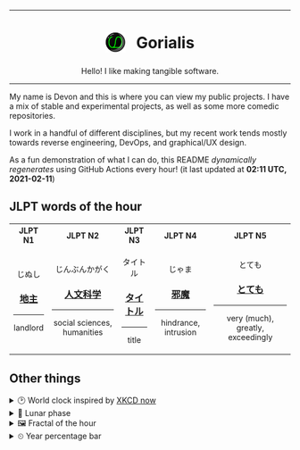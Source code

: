 ***

<h1 align="center">
<sub>
    <img src="readme/resources/avatar.png" height="36">
</sub>
&nbsp;
Gorialis
</h1>
<p align="center">
Hello! I like making tangible software.
</p>

***

My name is Devon and this is where you can view my public projects. I have a mix of stable and experimental projects, as well as some more comedic repositories.

I work in a handful of different disciplines, but my recent work tends mostly towards reverse engineering, DevOps, and graphical/UX design.

As a fun demonstration of what I can do, this README *dynamically regenerates* using GitHub Actions every hour! (it last updated at **02:11 UTC, 2021-02-11**)

<h2>JLPT words of the hour</h2>
<table>
    <tr>
        <th>JLPT N1</th>
        <th>JLPT N2</th>
        <th>JLPT N3</th>
        <th>JLPT N4</th>
        <th>JLPT N5</th>
    </tr>
    <tr>
        <td>
            <p align="center">じぬし</p>
            <h3 align="center"><b><a href="https://jisho.org/search/%E5%9C%B0%E4%B8%BB">地主</a></b></h3>
            <hr>
            <p align="center">landlord</p>
        </td>
        <td>
            <p align="center">じんぶんかがく</p>
            <h3 align="center"><b><a href="https://jisho.org/search/%E4%BA%BA%E6%96%87%E7%A7%91%E5%AD%A6">人文科学</a></b></h3>
            <hr>
            <p align="center">social sciences,<wbr> humanities</p>
        </td>
        <td>
            <p align="center">タイトル</p>
            <h3 align="center"><b><a href="https://jisho.org/search/%E3%82%BF%E3%82%A4%E3%83%88%E3%83%AB">タイトル</a></b></h3>
            <hr>
            <p align="center">title</p>
        </td>
        <td>
            <p align="center">じゃま</p>
            <h3 align="center"><b><a href="https://jisho.org/search/%E9%82%AA%E9%AD%94">邪魔</a></b></h3>
            <hr>
            <p align="center">hindrance,<wbr> intrusion</p>
        </td>
        <td>
            <p align="center">とても</p>
            <h3 align="center"><b><a href="https://jisho.org/search/%E3%81%A8%E3%81%A6%E3%82%82">とても</a></b></h3>
            <hr>
            <p align="center">very (much),<wbr> greatly,<wbr> exceedingly</p>
        </td>
    </tr>
</table>

<h2>Other things</h2>
<details>
<summary>🕑  World clock inspired by <a href="https://xkcd.com/now">XKCD now</a></summary>

> <img src="generated/now.png" width="512">

</details>
<details>
<summary>🌙 Lunar phase</summary>

The moon is approximately 99.85% through its phase ().

</details>
<details>
<summary>&#x1f5bc; Fractal of the hour</summary>

> <img src="generated/fractal.png" width="512">

</details>
<details>
<summary>&#x23f2; Year percentage bar</summary>
<pre><code>2021 [██▁▁▁▁▁▁▁▁▁▁▁▁▁▁▁▁▁▁] 11.26%</code></pre>
</details>
